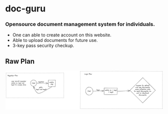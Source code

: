 # doc-guru
### Opensource document management system for individuals.

* One can able to create account on this website.
* Able to upload documents for future use.
* 3-key pass security checkup.

## Raw Plan
![plan](https://github.com/gauravsapkal/doc-guru/blob/main/public/data/doc-guru.png?raw=true)
